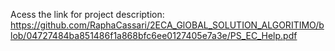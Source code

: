 Acess the link for project description: https://github.com/RaphaCassari/2ECA_GlOBAL_SOLUTION_ALGORITIMO/blob/04727484ba851486f1a868bfc6ee0127405e7a3e/PS_EC_Help.pdf
